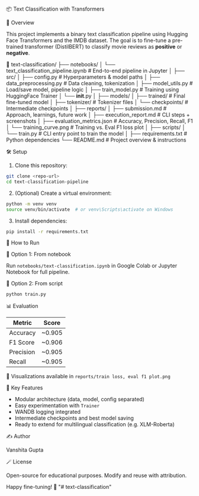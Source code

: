 📦 Text Classification with Transformers

🧠 Overview

This project implements a binary text classification pipeline using Hugging Face Transformers and the IMDB dataset. The goal is to fine-tune a pre-trained transformer (DistilBERT) to classify movie reviews as **positive** or **negative**.

📁 text-classification/
├── notebooks/
│   └── text_classification_pipeline.ipynb     # End-to-end pipeline in Jupyter
│
├── src/
│   ├── config.py                              # Hyperparameters & model paths
│   ├── data_preprocessing.py                  # Data cleaning, tokenization
│   ├── model_utils.py                         # Load/save model, pipeline logic
│   ├── train_model.py                         # Training using HuggingFace Trainer
│   └── __init__.py
│
├── models/
│   ├── trained/                               # Final fine-tuned model
│   ├── tokenizer/                             # Tokenizer files
│   └── checkpoints/                           # Intermediate checkpoints
│
├── reports/
│   ├── submission.md                          # Approach, learnings, future work
│   ├── execution_report.md                    # CLI steps + screenshots
│   ├── evaluation_metrics.json                # Accuracy, Precision, Recall, F1
│   └── training_curve.png                     # Training vs. Eval F1 loss plot
│
├── scripts/
│   └── train.py                               # CLI entry point to train the model
│
├── requirements.txt                           # Python dependencies
└── README.md                                   # Project overview & instructions



🛠️ Setup

1. Clone this repository:

```bash
git clone <repo-url>
cd text-classification-pipeline
```

2. (Optional) Create a virtual environment:

```bash
python -m venv venv
source venv/bin/activate  # or venv\Scripts\activate on Windows
```

3. Install dependencies:

```bash
pip install -r requirements.txt
```


🚀 How to Run

📌 Option 1: From notebook

Run `notebooks/text-classification.ipynb` in Google Colab or Jupyter Notebook for full pipeline.

📌 Option 2: From script

```bash
python train.py
```

📊 Evaluation

| Metric    | Score  |
| --------- | -------|
| Accuracy  | ~0.905 |
| F1 Score  | ~0.906 |
| Precision | ~0.905 |
| Recall    | ~0.905 |

📌 Visualizations available in `reports/train loss, eval f1 plot.png`

🔎 Key Features

* Modular architecture (data, model, config separated)
* Easy experimentation with `Trainer`
* WANDB logging integrated
* Intermediate checkpoints and best model saving
* Ready to extend for multilingual classification (e.g. XLM-Roberta)


✍️ Author

Vanshita Gupta

🪄 License

Open-source for educational purposes. Modify and reuse with attribution.

Happy fine-tuning! 🤗
"# text-classification" 
